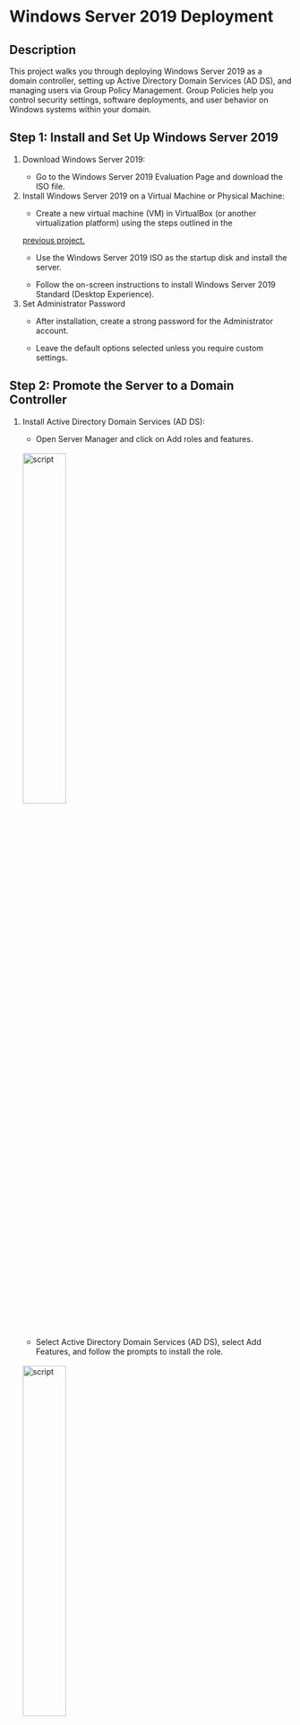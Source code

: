 # Windows Server 2019 Deployment
<h2>Description</h2>
This project walks you through deploying Windows Server 2019 as a domain controller, setting up Active Directory Domain Services (AD DS), and managing users via Group Policy Management. Group Policies help you control security settings, software deployments, and user behavior on Windows systems within your domain.
<br />
<h2>Step 1: Install and Set Up Windows Server 2019 </h2>
<ol>
   <li>Download Windows Server 2019:</li>
   <ul>
      <li>Go to the Windows Server 2019 Evaluation Page and download the ISO file.</li>
   </ul>
   <li>Install Windows Server 2019 on a Virtual Machine or Physical Machine:</li>
   <ul>
      <li>Create a new virtual machine (VM) in VirtualBox (or another virtualization platform) using the steps outlined in the </li>
   </ul>
   
   [previous project.](https://github.com/SomoneL/Setting-Up-Virtual-Machines-Using-VirtualBox)
   <ul>
      <li>Use the Windows Server 2019 ISO as the startup disk and install the server.</li>
   </ul>
   <ul>
      <li>Follow the on-screen instructions to install Windows Server 2019 Standard (Desktop Experience).</li>
   </ul>
   <li>Set Administrator Password</li>
   <ul>
      <li>After installation, create a strong password for the Administrator account.</li>
   </ul>
   <ul>
      <li>Leave the default options selected unless you require custom settings.</li>
   </ul>
</ol>
<h2>Step 2: Promote the Server to a Domain Controller</h2>
<ol>
   <li>Install Active Directory Domain Services (AD DS):</li>
   <ul>
      <li>Open Server Manager and click on Add roles and features.</li>
   </ul>
   <br/>
   <img src="https://imgur.com/297vxr3.png" height="40%" width="40%" alt="script"/>
   <br/>
   <ul>
      <li>Select Active Directory Domain Services (AD DS), select Add Features, and follow the prompts to install the role.</li>
   </ul>
   <br/>
   <img src="https://imgur.com/7mOyAeg.png" height="40%" width="40%" alt="script"/>
   <br/>
   <br/>
   <img src="https://imgur.com/itw0t6K.png" height="40%" width="40%" alt="script"/>
   <br/>
   <li>Promote Server to Domain Controller:</li>
   <ul>
      <li>After installation, click on the flag icon in Server Manager and select Promote this server to a domain controller.</li>
   </ul>
   <br/>
   <img src="https://imgur.com/O6kMSLS.png" height="40%" width="40%" alt="script"/>
   <br/>
   <ul>
      <li>Choose Add a new forest and enter a domain name (e.g., mydomain.local). 
         <br/>
      </li>
      <br/>
      <img src="https://imgur.com/yplSKi6.png" height="40%" width="40%" alt="script"/>
      <br/>   
   </ul>
   <ul>
      <li>Set the Forest Functional Level and Domain Functional Level to Windows Server 2016 or higher.
      </li>
      </ul
      <ul>
         <li>Enter a Directory Services Restore Mode (DSRM) password and complete the installation then restart your server when prompted to do so. Sign back in after your server restarts. You will now see your domain name and login. </li>
      </ul>
      <br/>
      <img src="https://imgur.com/3EnTNOD.png" height="40%" width="40%" alt="script"/>
      <br/>
</ol>


<h2>Step 3: Set Up Active Directory Users and Computers</h2>
<ol>
<li>Open Active Directory Users and Computers:</li>
<ul>
<li>In Server Manager, click Tools and select Active Directory Users and Computers.</li>
</ul>
<br/>
<img src="https://imgur.com/KafsZLo.png" height="40%" width="40%" alt="script"/>
<br/>
<li>Create Organizational Units (OUs):</li>
<ul>
<li>In the right menu, rick click your domain and select New > Organizational Unit. We will name it '_ADMINS' and we will create this to put our admin account that we will work with in. Think of it like a folder in Active Directory. </li>
</ul>
<br/>
<img src="https://imgur.com/bmbhuFq.png" height="40%" width="40%" alt="script"/>
<br/>   
<br/>
<img src="https://imgur.com/hi9KKun.png" height="40%" width="40%" alt="script"/>
<br/>  
<li>Create User Accounts:</li>
<ul>
<li>Right-click the _ADMINS OU and select New > User.</li>
</ul>
<br/>
<img src="https://imgur.com/fR3sh3c.png" height="40%" width="40%" alt="script"/>
<br/> 
<ul>
<li>Fill in the user details and set a password. Choose whether the user must change their password on first login.(using the 'a-' naming convention signals to us this is an admin account.</li>
</ul>
<br/>
<img src="https://imgur.com/UI3dQDc.png" height="40%" width="40%" alt="script"/>
<br/>
<br/>
<img src="https://imgur.com/epuUsH0.png" height="40%" width="40%" alt="script"/>
<br/>   
</li></ul>
<li>Make Created Account a Domain Admin</li>
<ul>
<li>Right click your newly created user > Properties > Member Of tab > Add > 'domain admins' > Check Names > Ok    </li>
<br/>
<img src="https://imgur.com/6CRbKPP.png" height="40%" width="40%" alt="script"/>
<br/>    
</ul>
<ul>
<li>Test this account by signing out of your current account and signing in with the user credentials you just created. Be sure to select "Other user" before attempting to sign in. </li></ul>
<br> <img src="https://imgur.com/DYdxjFx.png" height="40%" width="40%" alt="script" "/>
<br/>
</ol>   


<h2>Step 4: Install Group Policy Management </h2>
<li>I will be creating a new group policy that will prevent the users in the group from being able to change thier password and from being able to add or remove programs. </li>
<ol>
   <li>Create and Install Group Policy Management Feature:</li>
   <ul>
      <li>Sign back into your original account and Open Server Manager and click Tools > Group Policy Management</li>
   </ul>
   <ul>
      <li>Navigate to the Group Policy Objects folder located in your created domain folder and create a new Group Policy Object (GPO).</li>
   </ul>
     <br> <img src="https://imgur.com/yNKHxuh.png" height="30%" width="30%" alt="script"/><br/>
   
   <li>Access All Group Policies provided by the System</li>
   <ul>
      <li>Right click on your newly created GPO > Edit > Open the folders User Configuration > Policies > Administrative Templates > System. This shows all of the available Group Policies provided by the system. </li>
   </ul>
  <br> <img src="https://imgur.com/dAmt1iu.png" height="30%" width="30%" alt="script"/></br>
  
   <li>Implement Group Policy:'Remove Add or Remove Programs' and 'Remove Change Password' </li>
   <ul>
      <li>In the System folder, select 'Control Panel' > Add or Remove Programs > click 'Remove Add or Remove Programs' > Edit > Enabled > Ok. </li>
   </ul>
   <br><img src="https://imgur.com/aoz90W6.png" height="30%" width="30%" alt="script"/></br>

   
   <ul>
      <li>In the Administrative Templates folder, select 'Ctrl+Alt+Del Options' > Remove Change Password > Edit > Enabled > Ok. </li>
   </ul>
   <br><img src="https://imgur.com/uH6tglE.png" height="30%" width="30%" alt="script"/></br>


  <li>Link the GPO to an OU:</li>
   <ul>
      <li>In the Group Policy Management console, right-click on the OU where you want to apply the GPO (in this case our _ADMINS folder).</li>
   </ul>
   <ul>
      <li>Select Link an Existing GPO and choose the GPO you just created.</li>
   </ul>
   <br> <img src="https://imgur.com/XhqdX6w.png" height="30%" width="30%" alt="script"/></br> 
<ul>
      <li>You should now have a new GPO connected to your _ADMIN account.</li>
</ul>
   <br> <img src="https://imgur.com/IcBuhJW.png" height="30%" width="30%" alt="script"/></br> 
   <li>Testing a Group Policy</li>
   <ul>
      <li>Log in as a user that is part of the domain.</li>
   </ul>
   <ul>
      <li>Open Command Prompt and run the following command to update Group Policy: gpupdate /force</li>
   </ul>
   <ul>
      <li>Log off and log back in to see if the Group Policy settings have been applied.</li>
   </ul>
   <ul>
      <li>Testing the ability to change a password. Running 'Ctrl+Alt+Delete' the menu does not have the option to 'Change a Password' </li>
      
   </ul>
   <br> <img src="https://imgur.com/cgUA3sl.png" height="30%" width="30%" alt="script"/></br> 
   <ul>  
</ol>


<h2>Step 7: Conclusion</h2>
In this project, I demonstrated the deployment of Windows Server 2019 as a domain controller and the configuration of Group Policy Management to manage users and computers in an Active Directory environment. Through this process, I successfully applied security policies and user configurations across the domain. This project showcases my ability to set up server environments and efficiently manage systems using Group Policy, which is essential for maintaining a secure and well-organized IT infrastructure.     
<ol></ol>
